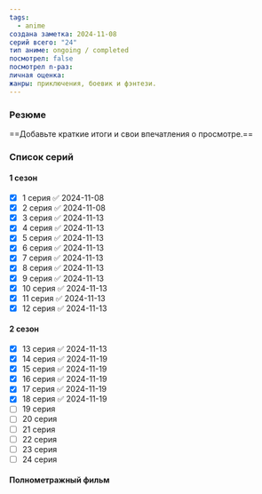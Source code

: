 ```yaml
---
tags:
  - anime
создана заметка: 2024-11-08
серий всего: "24"
тип аниме: ongoing / completed
посмотрел: false
посмотрел n-раз: 
личная оценка: 
жанры: приключения, боевик и фэнтези.
---
```

### Резюме
==Добавьте краткие итоги и свои впечатления о просмотре.==

### Список серий
#### 1 сезон
- [x] 1 серия ✅ 2024-11-08
- [x] 2 серия ✅ 2024-11-08
- [x] 3 серия ✅ 2024-11-13
- [x] 4 серия ✅ 2024-11-13
- [x] 5 серия ✅ 2024-11-13
- [x] 6 серия ✅ 2024-11-13
- [x] 7 серия ✅ 2024-11-13
- [x] 8 серия ✅ 2024-11-13
- [x] 9 серия ✅ 2024-11-13
- [x] 10 серия ✅ 2024-11-13
- [x] 11 серия ✅ 2024-11-13
- [x] 12 серия ✅ 2024-11-13
#### 2 сезон
- [x] 13 серия ✅ 2024-11-13
- [x] 14 серия ✅ 2024-11-19
- [x] 15 серия ✅ 2024-11-19
- [x] 16 серия ✅ 2024-11-19
- [x] 17 серия ✅ 2024-11-19
- [x] 18 серия ✅ 2024-11-19
- [ ] 19 серия
- [ ] 20 серия
- [ ] 21 серия
- [ ] 22 серия
- [ ] 23 серия
- [ ] 24 серия
#### Полнометражный фильм

